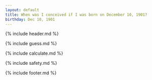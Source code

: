 ```yaml
---
layout: default
title: When was I conceived if I was born on December 10, 1901?
birthday: Dec 10, 1901
---
```


{% include header.md %}

{% include guess.md %}

{% include calculate.md %}

{% include safety.md %}

{% include footer.md %}



